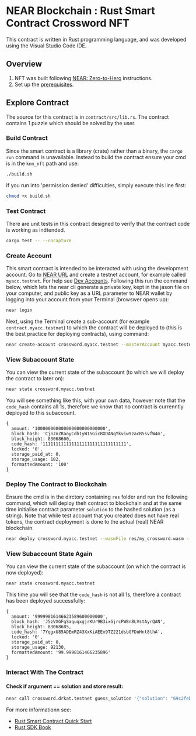 # NEAR Blockchain : Rust Smart Contract Crossword NFT

This contract is written in Rust programming language, and was developed using the Visual Studio Code IDE.

## Overview

1. NFT was built following [NEAR: Zero-to-Hero](https://www.near-sdk.io/zero-to-hero/basics/overview) instructions.
2. Set up the [prerequisites](https://github.com/near/near-sdk-rs#pre-requisites).

## Explore Contract
The source for this contract is in `contract/src/lib.rs`. The contract contains 1 puzzle which should be solved by the user.

### Build Contract
Since the smart contract is a library (crate) rather than a binary, the `cargo run` command is unavailable. Instead to build the contract ensure your cmd is in the `knn_nft` path and use:
```bash
./build.sh
```
If you run into 'permission denied' difficulties, simply execute this line first:
```bash
chmod +x build.sh
```

### Test Contract
There are unit tests in this contract designed to verify that the contract code is working as indtended.
```bash
cargo test -- --nocapture
```

### Create Account
This smart contract is intended to be interacted with using the development account. Go to [NEAR URL](https://wallet.testnet.near.org) and create a testnet account, for example called `myacc.testnet`. For help see [Dev Accounts](https://docs.near.org/docs/concepts/account#dev-accounts). Following this run the command below, which lets the near cli generate a private key, kept in the jason file on your computer, and public key as a URL parameter to NEAR wallet by logging into your account from your Terminal (browswer opens up):
```bash
near login
```

Next, using the Terminal create a sub-account (for example `contract.myacc.testnet`) to which the contract will be deployed to (this is the best practice for deploying contracts), using command:
```bash
near create-account crossword.myacc.testnet --masterAccount myacc.testnet
```

### View Subaccount State
You can view the current state of the subaccount (to which we will deploy the contract to later on):
```bash
near state crossword.myacc.testnet
```
You will see something like this, with your own data, however note that the `code_hash` contains all 1s, therefore we know that no contract is currenntly deployed to this subaccount.
```
{
  amount: '100000000000000000000000000',
  block_hash: 'CjnJnZRaoyCdh1yW15GicBXDANqYkviw9zacB5svfW4m',
  block_height: 83068600,
  code_hash: '11111111111111111111111111111111',
  locked: '0',
  storage_paid_at: 0,
  storage_usage: 182,
  formattedAmount: '100'
}
```

### Deploy The Contract to Blockchain
Ensure the cmd is in the dirctory containing `res` folder and run the following command, which will deploy theh contract to blockchain and at the same time initialise contract parameter `solution` to the hashed solution (as a string). Note that while test account that you created does not have real tokens, the contract deployment is done to the actual (real) NEAR blockchain.
```bash
near deploy crossword.myacc.testnet --wasmFile res/my_crossword.wasm --initFunction 'new' --initArgs '{"solution": "69c2feb084439956193f4c21936025f14a5a5a78979d67ae34762e18a7206a0f"}'
```

### View Subaccount State Again
You can view the current state of the subaccount (on which the contract is now deployed):
```bash
near state crossword.myacc.testnet
```
This time you will see that the `code_hash` is not all 1s, therefore a contract has been deployed successfully:
```
{
  amount: '99999816146623589600000000',
  block_hash: 'J5zVXGFgSaquqxgjrKUr9B3ixGjrcPW8n8LVstAyrQAN',
  block_height: 83068685,
  code_hash: '7YqgxU85ADEmRZ43XxKiAEEx9TZ221dsbGFDuHnt8thA',
  locked: '0',
  storage_paid_at: 0,
  storage_usage: 92130,
  formattedAmount: '99.9998161466235896'
}
```

### Interact With The Contract
#### Check if argument == solution and store result: 
```bash
near call crossword.drkat.testnet guess_solution '{"solution": "69c2feb084439956193f4c21936025f14a5a5a78979d67ae34762e18a7206a0f"}' --accountId drkat.testnet
```

For more informationn see:
* [Rust Smart Contract Quick Start](https://docs.near.org/docs/develop/contracts/rust/intro)
* [Rust SDK Book](https://www.near-sdk.io/)
